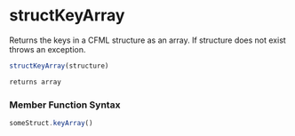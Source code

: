 # structKeyArray

Returns the keys in a CFML structure as an array. If structure does not exist throws an exception.

```javascript
structKeyArray(structure)
```

```javascript
returns array
```
### Member Function Syntax

```javascript
someStruct.keyArray()
```
